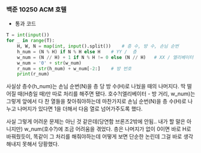 ### 백준 10250 ACM 호텔
- 통과 코드
```python
T = int(input())  
for _ in range(T):  
    H, W, N = map(int, input().split())    # 층 수, 방 수, 손님 순번  
    h_num = (N % H) if N % H else H    # YY /  층  
    w_num = (N // H) + 1 if N % H != 0 else (N // H)   # XX / 엘리베이터 - 방 거리  
    w_num = '0' + str(w_num)  
    r_num = str(h_num) + w_num[-2:]    # 방 번호  
    print(r_num)
```
사실상 층수(h_num)는 손님 순번(N)을 층 당 방 수(H)로 나눴을 때의 나머지다. 딱 떨어질 때(H층일 때)만 따로 처리를 해주면 됐다. 호수?(엘리베이터 - 방 거리, w_num)는 그렇게 앞에서 다 찬 열들을 찾아줘야하는데 마찬가지로 손님 순번(N)을 층 수(H)로 나누고 나머지가 있다면 1을 더해서 다음 열로 넘어가주도록 했다.


사실 그렇게 어려운 문제는 아닌 것 같은데(당연함 브론즈2밖에 안됨.. 내가 할 말은 아니지만) w_num(호수?)에 조금 어려움을 겪었다. 층은 나머지가 없이 0이면 바로 H로 바꿔줬듯이, 똑같이 그 처리를 해줘야하는데 어떻게 보면 단순한 논린데 그걸 바로 생각해내지 못해서 당황했다.   